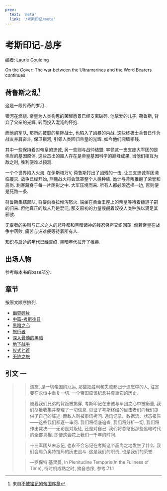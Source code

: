 ```yaml
---
prev:
  text: 'meta'
  link: '/考斯印记/meta'
---
```


# 考斯印记-总序

编者: Laurie Goulding

On the Cover: The war between the Ultramarines and the Word Bearers continues

## 荷鲁斯之乱[^0]

这是一段传奇的岁月.

银河在燃烧. 帝皇为人类构思的荣耀愿景已经支离破碎. 他挚爱的儿子, 荷鲁斯, 背弃了父亲的光辉, 转而投入混沌的怀抱.

而他的军队, 那所向披靡的星际战士, 也陷入了凶暴的内战. 这些终极士兵昔日作为战友并肩奋斗, 保卫银河, 引领人类回归帝皇的光辉. 如今他们阋墙相残.

其中一些保持着对帝皇的忠诚, 另一些则与战帅结盟. 率领这一支支庞大军团的是伟岸的基因原体. 这些杰出的超人存在是帝皇基因科学的巅峰成果. 当他们相互为敌之时, 胜利便难以预测.

一个个世界陷入火海. 在伊斯塔万V, 荷鲁斯打出了凶残的一击, 让三支忠诚军团濒临覆灭. 战争已经开始, 熊熊战火将会笼罩整个人类种族. 诡计与背叛推翻了荣誉和高尚. 刺客藏身于每一片阴影之中. 大军压境而来. 所有人都必须选择一边, 否则便是死路一条.

荷鲁斯集结部队, 将要向泰拉倾泻怒火. 端坐在黄金王座上的帝皇等待着叛道子嗣的归来. 但他真正的敌人乃是混沌, 那支原初的力量觊觎着奴役人类种族以满足其邪欲.

无辜者的尖叫与正义之人的悲呼都和黑暗诸神的残忍笑声交织回荡. 倘若帝皇在战争中落败, 痛苦与灾难便等待着所有人.

知识与启迪的年代已经告终. 黑暗年代拉开了帷幕.

## 出场人物

参考每本书的base部分.

## 章节

按原文顺序排列.

+ [幽界碎片](/考斯印记/幽界碎片/meta)
+ [中篇-考斯往日](/考斯印记/考斯往日/meta)
+ [黑暗之心](/考斯印记/黑暗之心/meta)
+ [旅行者](/考斯印记/旅行者/meta)
+ [深入骨髓的黑暗](/考斯印记/深入骨髓的黑暗/meta)
+ [地下战争](/考斯印记/地下战争/meta)
+ [仪式匕首](/考斯印记/仪式匕首/meta)
+ [无迹之旅](/考斯印记/无迹之旅/meta)

[^0]: 来自[不被铭记的帝国序章](/不被铭记的帝国/base)

## 引文 一

> > 遗忘, 是一切帝国的厄运, 那些把胜利和失败都归于遗忘中的人, 注定要在永恒中重复一切. 一个帝国应该纪念并尊重它的历史.
>
> > 随着我们兄弟的背叛被揭穿, 考斯印记在忠诚与军团之心中被衡量, 我们尽量收集并整理了一切信息. 见证了考斯终结的目击者们向我们提供了自己的陈述, 而敌人则被审讯拷问. 通讯记录、数据流、状态报告——这些我们都逐一审阅. 我们将彻底追查, 我们将分析一切, 我们将作出裁决——无论是对叛徒, 还是对自己. 我们将总结出那些黑暗时代的全部真相, 即便这会花上我们一千年的时间.
>
> > 十三军团从未忘记, 也永不会忘记在考斯这个高尚之地发生了什么. 我们会肩负奥特拉玛的历史战斗. 这是我们的职责, 也是我们的荣誉.
>
> > —罗保特 基里曼, In Plenitudine Temporis(In the Fullness of Time), 待时机成熟之时, 摘自总序, 参考:71.1
